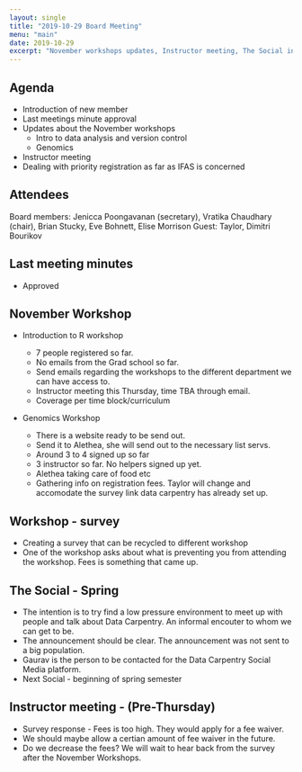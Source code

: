 ```yaml
---
layout: single
title: "2019-10-29 Board Meeting"
menu: "main"
date: 2019-10-29
excerpt: "November workshops updates, Instructor meeting, The Social in Spring "
---
```

## Agenda
* Introduction of new member
* Last meetings minute approval
* Updates about the November workshops
    * Intro to data analysis and version control
    * Genomics
* Instructor meeting
* Dealing with priority registration as far as IFAS is concerned

## Attendees 
Board members: Jenicca Poongavanan (secretary), Vratika Chaudhary (chair), Brian Stucky, Eve Bohnett, Elise Morrison Guest: Taylor, Dimitri Bourikov

## Last meeting minutes
* Approved

## November Workshop 
* Introduction to R workshop 
    * 7 people registered so far. 
    * No emails from the Grad school so far. 
    * Send emails regarding the workshops to the different department we can have access to. 
    * Instructor meeting this Thursday, time TBA through email. 
    * Coverage per time block/curriculum

* Genomics Workshop
    * There is a website ready to be send out. 
    * Send it to Alethea, she will send out to the necessary list servs. 
    * Around 3 to 4 signed up so far
    * 3 instructor so far. No helpers signed up yet. 
    * Alethea taking care of food etc
    * Gathering info on registration fees. Taylor will change and accomodate the survey link data carpentry has already set up. 

## Workshop - survey
* Creating a survey that can be recycled to different workshop
* One of the workshop asks about what is preventing you from attending the workshop. Fees is something that came up. 

## The Social - Spring 
* The intention is to try find a low pressure environment to meet up with people and talk about Data Carpentry. An informal encouter to whom we can get to be. 
* The announcement should be clear. The announcement was not sent to a big population. 
* Gaurav is the person to be contacted for the Data Carpentry Social Media platform.
* Next Social - beginning of spring semester

## Instructor meeting - (Pre-Thursday)
* Survey response - Fees is too high. They would apply for a fee waiver.
* We should maybe allow a certian amount of fee waiver in the future. 
* Do we decrease the fees? We will wait to hear back from the survey after the November Workshops. 


